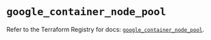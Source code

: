 # `google_container_node_pool`

Refer to the Terraform Registry for docs: [`google_container_node_pool`](https://registry.terraform.io/providers/hashicorp/google/6.42.0/docs/resources/container_node_pool).
